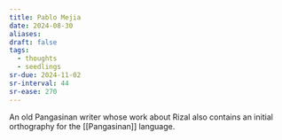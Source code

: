 ```yaml
---
title: Pablo Mejia
date: 2024-08-30
aliases: 
draft: false
tags:
  - thoughts
  - seedlings
sr-due: 2024-11-02
sr-interval: 44
sr-ease: 270
---
```

An old Pangasinan writer whose work about Rizal also contains an initial orthography for the [[Pangasinan]] language.